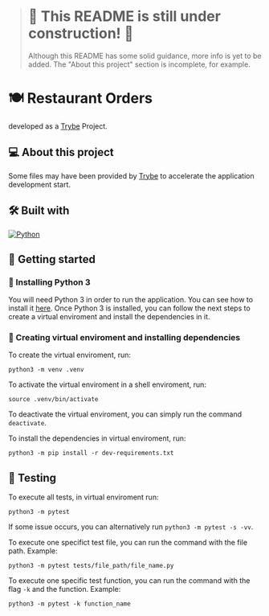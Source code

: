 > # :construction: This README is still under construction! :construction:
>
> Although this README has some solid guidance, more info is yet to be added. The "About this project" section is incomplete, for example.

# 🍽️ Restaurant Orders
developed as a [Trybe](https://www.betrybe.com) Project.

## 💻 About this project
Some files may have been provided by [Trybe](https://www.betrybe.com) to accelerate the application development start.

## 🛠️ Built with
<a href="https://docs.python.org/3/" target="_blank" rel="noreferrer"><img src="https://img.shields.io/badge/Python-3776AB?style=for-the-badge&logo=python&logoColor=white" alt="Python" /></a>

## 🏁 Getting started
### 🐍 Installing Python 3
You will need Python 3 in order to run the application. You can see how to install it [here](https://wiki.python.org/moin/BeginnersGuide/Download).
Once Python 3 is installed, you can follow the next steps to create a virtual enviroment and install the dependencies in it.

### 🌱 Creating virtual enviroment and installing dependencies
To create the virtual enviroment, run:
```
python3 -m venv .venv
```
To activate the virtual enviroment in a shell enviroment, run:
```
source .venv/bin/activate
```
To deactivate the virtual enviroment, you can simply run the command `deactivate`.

To install the dependencies in virtual enviroment, run:
```
python3 -m pip install -r dev-requirements.txt
```

## 🧪 Testing
To execute all tests, in virtual enviroment run:
```
python3 -m pytest
```
If some issue occurs, you can alternatively run `python3 -m pytest -s -vv`.

To execute one specifict test file, you can run the command with the file path. Example:
```
python3 -m pytest tests/file_path/file_name.py
```
To execute one specific test function, you can run the command with the flag `-k` and the function. Example:
```
python3 -m pytest -k function_name
```
